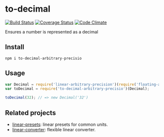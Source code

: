 # to-decimal

[![Build Status](https://travis-ci.org/javiercejudo/to-decimal.svg)](https://travis-ci.org/javiercejudo/to-decimal)
[![Coverage Status](https://coveralls.io/repos/javiercejudo/to-decimal/badge.svg?branch=master)](https://coveralls.io/r/javiercejudo/to-decimal?branch=master)
[![Code Climate](https://codeclimate.com/github/javiercejudo/to-decimal/badges/gpa.svg)](https://codeclimate.com/github/javiercejudo/to-decimal)

Ensures a number is represented as a decimal

## Install

    npm i to-decimal-arbitrary-precisio

## Usage

```js
var Decimal = require('linear-arbitrary-precision')(require('floating-adapter'));
var toDecimal = require('to-decimal-arbitrary-precisio')(Decimal);

toDecimal(32); // => new Decimal('32')
```

## Related projects

- [linear-presets](https://github.com/javiercejudo/linear-presets): linear presets for common units.
- [linear-converter](https://github.com/javiercejudo/linear-converter): flexible linear converter.
